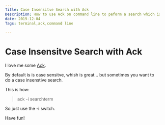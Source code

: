 ```yaml
---
Title: Case Insensitve Search with Ack
Description: How to use Ack on command line to peform a search which is case insenstive.
date: 2019-12-04
Tags: terminal,ack,command line

---
```


# Case Insensitve Search with Ack

I love me some [Ack](https://linux.die.net/man/1/ack).

By default is is case sensitve, whish is great... but sometimes you want to do a case insenstive search.

This is how:

> ack -i searchterm
  
So just use the -i switch.

Have fun!
